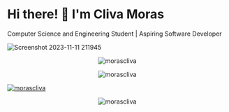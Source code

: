 <h1 align="left">Hi there! 👋 I'm Cliva Moras</h1>

<p align="left">
    Computer Science and Engineering Student | Aspiring Software Developer
</p>

<p align="left">
    <!-- Add your tech stack logos and links here -->
</p>

![Screenshot 2023-11-11 211945](https://github.com/morascliva/morascliva/assets/94843082/041d1dc4-ec15-4df2-adda-e770df9200b8)

<p align="center">
    <img src="https://github-readme-stats.vercel.app/api/top-langs?username=morascliva&show_icons=true&locale=en&layout=compact&theme=dark" alt="morascliva" />
</p>

<p align="center">
    <img src="https://github-readme-stats.vercel.app/api?username=morascliva&show_icons=true&locale=en&theme=dark" alt="morascliva" />
</p>

<p align="left">
    <a href="https://github.com/ryo-ma/github-profile-trophy">
    <img src="https://github-profile-trophy.vercel.app/?username=morascliva&theme=dark" alt="morascliva" />
  </a>
</p>

<p align="center">
    <img src="https://github-readme-streak-stats.herokuapp.com/?user=morascliva&theme=dark" alt="morascliva" />
</p>
